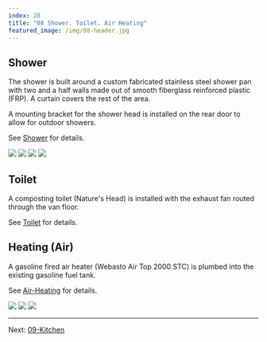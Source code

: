 ```yaml
---
index: 28
title: "08 Shower. Toilet. Air Heating"
featured_image: /img/08-header.jpg
---
```


## Shower

The shower is built around a custom fabricated stainless steel shower pan with two and a half walls made out of smooth fiberglass reinforced plastic (FRP). A curtain covers the rest of the area.

A mounting bracket for the shower head is installed on the rear door to allow for outdoor showers.

See [Shower](Shower) for details.

<div class='gallery' data-columns='3'>
	<img src="/img/08-header.jpg">
	<img src="/img/IMG_3508.jpg">
	<img src="/img/ladder-tire-rack-outside-shower.jpg">
	<img src="/img/shower-pan-3d.jpg">
</div>

## Toilet

A composting toilet (Nature's Head) is installed with the exhaust fan routed through the van floor.

See [Toilet](Toilet) for details.

## Heating (Air)

A gasoline fired air heater (Webasto Air Top 2000 STC) is plumbed into the existing gasoline fuel tank.

See [Air-Heating](Air-Heating) for details.

<div class='gallery' data-columns='3'>
	<img src="/img/heating-cover.jpeg">
	<img src="/img/heater-pump.jpeg">
	<img src="/img/IMG_1671.jpeg">
</div>

---

Next: [09-Kitchen](09-Kitchen)